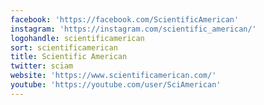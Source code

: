```yaml
---
facebook: 'https://facebook.com/ScientificAmerican'
instagram: 'https://instagram.com/scientific_american/'
logohandle: scientificamerican
sort: scientificamerican
title: Scientific American
twitter: sciam
website: 'https://www.scientificamerican.com/'
youtube: 'https://youtube.com/user/SciAmerican'
---
```

